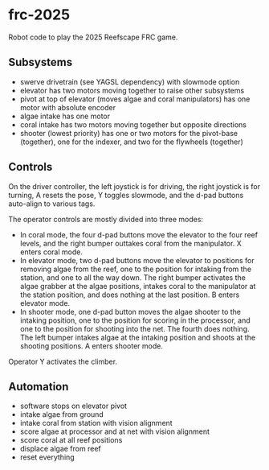 # frc-2025

Robot code to play the 2025 Reefscape FRC game.

## Subsystems

- swerve drivetrain (see YAGSL dependency) with slowmode option
- elevator has two motors moving together to raise other subsystems
- pivot at top of elevator (moves algae and coral manipulators) has one motor with absolute encoder
- algae intake has one motor
- coral intake has two motors moving together but opposite directions
- shooter (lowest priority) has one or two motors for the pivot-base (together), one for the indexer, and two for the flywheels (together)

## Controls

On the driver controller, the left joystick is for driving, the right joystick is for turning, A resets the pose, Y toggles slowmode, and the d-pad buttons auto-align to various tags.

The operator controls are mostly divided into three modes:

- In coral mode, the four d-pad buttons move the elevator to the four reef levels, and the right bumper outtakes coral from the manipulator. X enters coral mode.
- In elevator mode, two d-pad buttons move the elevator to positions for removing algae from the reef, one to the position for intaking from the station, and one to all the way down. The right bumper activates the algae grabber at the algae positions, intakes coral to the manipulator at the station position, and does nothing at the last position. B enters elevator mode.
- In shooter mode, one d-pad button moves the algae shooter to the intaking position, one to the position for scoring in the processor, and one to the position for shooting into the net. The fourth does nothing. The left bumper intakes algae at the intaking position and shoots at the shooting positions. A enters shooter mode.

Operator Y activates the climber.

## Automation

- software stops on elevator pivot
- intake algae from ground
- intake coral from station with vision alignment
- score algae at processor and at net with vision alignment
- score coral at all reef positions
- displace algae from reef
- reset everything
